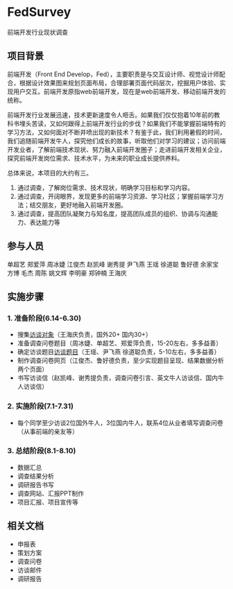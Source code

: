 # FedSurvey
前端开发行业现状调查


## 项目背景
前端开发（Front End Develop，Fed），主要职责是与交互设计师、视觉设计师配合，根据设计效果图来规划页面布局，合理部署页面代码层次，挖掘用户体验、实现用户交互。前端开发原指web前端开发，现在是web前端开发、移动前端开发的统称。

前端开发行业发展迅速，技术更新速度令人咂舌。如果我们仅仅抱着10年前的教科书埋头苦读，又如何跟得上前端开发行业的步伐？如果我们不能掌握前端特有的学习方法，又如何面对不断井喷出现的新技术？有鉴于此，我们利用暑假的时间，我们追随前端开发牛人，探究他们成长的故事，听取他们对学习的建议；访问前端开发业者，了解前端技术现状、努力融入前端开发圈子；走进前端开发相关企业，探究前端开发岗位需求、技术水平，为未来的职业成长提供养料。

总体来说，本项目的大约有三。

1. 通过调查，了解岗位需求、技术现状，明确学习目标和学习内容。
2. 通过调查，开阔眼界，发现更多的前端学习资源、学习社区；掌握前端学习方法；结交朋友，更好地融入前端开发圈。
3. 通过调查，提高团队凝聚力与知名度，提高团队成员的组织、协调与沟通能力、表达能力等

## 参与人员
单超艺 郑爱萍 周冰婕 江俊杰 赵凯峰 谢秀提 尹飞燕 王瑶 徐道聪 鲁好德
余家宝 方博 毛杰 周陈 姚文辉 李明豪 郑钟楠
王海庆
## 实施步骤
### 1. 准备阶段(6.14-6.30)

- 搜集[访谈对象](master.md)（王海庆负责，国外20+ 国内30+）
- 准备调查问卷题目（周冰婕、单超艺、郑爱萍负责，15-20左右，多多益善）
- 确定访谈题目[访谈题目](interview.md)（王瑶、尹飞燕 徐道聪负责，5-10左右，多多益善）
- 制作调查问卷网页（江俊杰、鲁好德负责，至少实现题目呈现、结果数据分析两个页面）
- 书写访谈信（赵凯峰、谢秀提负责，调查问卷引言、英文牛人访谈信、国内牛人访谈信）

### 2. 实施阶段(7.1-7.31)

- 每个同学至少访谈2位国外牛人，3位国内牛人，联系4位从业者填写调查问卷（从事前端的亲友等）

### 3. 总结阶段(8.1-8.10)

- 数据汇总
- 调查结果分析
- 调研报告书写
- 调查网站、汇报PPT制作
- 项目汇报、项目宣传等

## 相关文档

- 申报表 
- 策划方案
- 调查问卷
- 访谈邮件
- 调研报告
